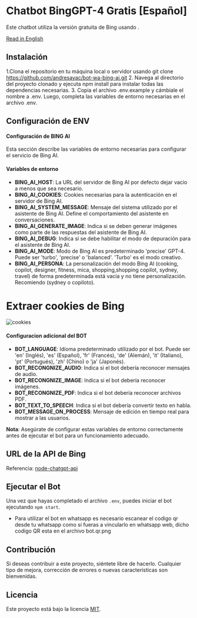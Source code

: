 #  Chatbot BingGPT-4 Gratis [Español]
Este chatbot utiliza la versión gratuita de Bing usando .

[Read in English](README.md)

## Instalación
1.Clona el repositorio en tu máquina local o servidor usando git clone https://github.com/andresayac/bot-wa-bing-ai.git
2. Navega al directorio del proyecto clonado y ejecuta npm install para instalar todas las dependencias necesarias.
3. Copia el archivo .env.example y cámbiale el nombre a .env. Luego, completa las variables de entorno necesarias en el archivo .env.


## Configuración de ENV
#### Configuración de BING AI
Esta sección describe las variables de entorno necesarias para configurar el servicio de Bing AI.

#### Variables de entorno
- **BING_AI_HOST**: La URL del servidor de Bing AI por defecto dejar vacio a menos que sea necesario.
- **BING_AI_COOKIES**: Cookies necesarias para la autenticación en el servidor de Bing AI.
- **BING_AI_SYSTEM_MESSAGE**: Mensaje del sistema utilizado por el asistente de Bing AI. Define el comportamiento del asistente en conversaciones.
- **BING_AI_GENERATE_IMAGE**: Indica si se deben generar imágenes como parte de las respuestas del asistente de Bing AI.
- **BING_AI_DEBUG**: Indica si se debe habilitar el modo de depuración para el asistente de Bing AI.
- **BING_AI_MODE**: Modo de Bing AI es predeterminado 'precise' GPT-4. Puede ser 'turbo', 'precise' o 'balanced'. 'Turbo' es el modo creativo.
- **BING_AI_PERSONA**: La personalización del modo Bing AI (cooking, copilot, designer, fitness, mica, shopping,shopping copilot, sydney, travel) de forma predeterminada está vacía y no tiene personalización. Recomiendo (sydney o copiloto).

# Extraer cookies de Bing
![cookies](https://raw.githubusercontent.com/andresayac/bot-wa-bing-ai/main/cookies-bing.gif)

#### Configuracion adicional del BOT
- **BOT_LANGUAGE**: Idioma predeterminado utilizado por el bot. Puede ser 'en' (Inglés), 'es' (Español), 'fr' (Francés), 'de' (Alemán), 'it' (Italiano), 'pt' (Portugués), 'zh' (Chino) o 'ja' (Japonés).
- **BOT_RECONGNIZE_AUDIO**: Indica si el bot debería reconocer mensajes de audio.
- **BOT_RECONGNIZE_IMAGE**: Indica si el bot debería reconocer imágenes.
- **BOT_RECONGNIZE_PDF**: Indica si el bot debería reconocer archivos PDF.
- **BOT_TEXT_TO_SPEECH**: Indica si el bot debería convertir texto en habla.
- **BOT_MESSAGE_ON_PROCESS**: Mensaje de edición en tiempo real para mostrar a las usuarios.

**Nota**: Asegúrate de configurar estas variables de entorno correctamente antes de ejecutar el bot para un funcionamiento adecuado.

## URL de la API de Bing
Referencia: [node-chatgpt-api](https://github.com/Richard-Weiss/node-chatgpt-api)

## Ejecutar el Bot
Una vez que hayas completado el archivo `.env`, puedes iniciar el bot ejecutando `npm start`.
- Para utilizar el bot en whatsapp es necesario escanear el codigo qr desde tu whatsapp como si fueras a vincularlo en whatsapp web, dicho codigo QR esta en  el archivo bot.qr.png

## Contribución
Si deseas contribuir a este proyecto, siéntete libre de hacerlo. Cualquier tipo de mejora, corrección de errores o nuevas características son bienvenidas.

## Licencia
Este proyecto está bajo la licencia [MIT](LICENSE).
